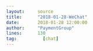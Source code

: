 ```yaml
---
layout:     source 
title:      "2018-01-28-WeChat"
date:       2018-01-28 12:00:00
author:     "PaymentGroup"
lines:      130 
tag:		  [chat]
---
```

